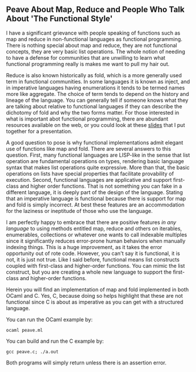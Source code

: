 ## Peave About Map, Reduce and People Who Talk About 'The Functional Style'
   
I have a significant grievance with people speaking of functions such as map and reduce in non-functional
languages as functional programming.  There is nothing special about map and reduce, they are not functional
concepts, they are very basic list operations.  The whole notion of needing to have a defense for communities that 
are unwilling to learn what functional programming really is makes me want to pull my hair out.

Reduce is also known historically as fold, which is a more generally used term in functional 
communities.  In some languages it is known as inject, and in imperative languages having 
enumerations it tends to be termed names more like aggregate.  The choice of term tends to depend 
on the history and lineage of the language.  You can generally tell if someone knows what they are 
talking about relative to functional languages if they can describe the dichotomy of fold and why 
the two forms matter.  For those interested in what is important abot functional programming, there are 
abundant resources available on the web, or you could look at these [slides](https://docs.google.com/presentation/d/1IEFzjppa1-UlqauOotJmVs2B4lT5xVit4Ziwq3v8zPQ/pub/) that I put together for a presentation.

A good question to pose is why functional implementations admit elegant use of functions like map and 
fold.  There are several answers to this question.  First, many functional languages are LISP-like in the
sense that list operation are fundamental operations on types, rendering basic language syntax that makes
list operations quite expressive.  More than that, the basic operations on lists have special properties that
facilitate provability of execution.  Second, functional languages are applicative and support first-class 
and higher order functions.  That is not something you can fake in a different language, it is deeply part 
of the design of the language.  Stating that an imperative language is functional because there is support 
for map and fold is simply incorrect.  At best these features are an accommodation for the laziness
or ineptitude of those who use the language.

I am perfectly happy to embrace that there are positive features _in any language_ to using methods entitled
map, reduce and others on iterables, enumerables, collections or whatever one wants to call indexable multiples
since it significantly reduces error-prone human behaviors when manually indexing things.  This is a huge
improvement, as it takes the error opportunity out of rote code.  However, you can't say it is functional, it
is not, it is just not true.  Like I said before, functional means list constructs coupled with first-class
and higher-order functions. You can mimic the list construct, but you are creating a whole new language to 
support the first-class and higher-order functions.

Herein you will find an implementation of map and fold implemented in both OCaml and C.  Yes, C, 
because doing so helps highlight that these are not functional since C is about as imperative as you 
can get with a structured language.

You can run the OCaml example by:

```
ocaml peave.ml
```

You can build and run the C example by:

```
gcc peave.c; ./a.out
```

Both programs will simply return unless there is an assertion error.
